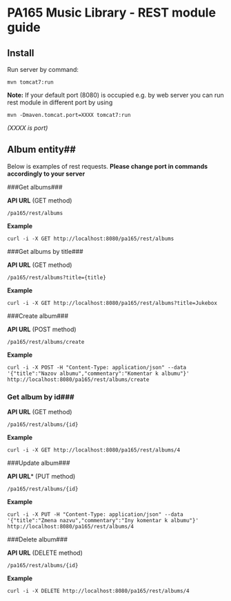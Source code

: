 # PA165 Music Library - REST module guide

## Install

Run server by command:

```
mvn tomcat7:run
```

**Note:** If your default port (8080) is occupied e.g. by web server you can run rest module in different port by using

```
mvn -Dmaven.tomcat.port=XXXX tomcat7:run  
```
*(XXXX is port)*

## Album entity##

Below is examples of rest requests.
**Please change port in commands accordingly to your server**

###Get albums###

**API URL** (GET method)

```
/pa165/rest/albums
```

**Example**

```
curl -i -X GET http://localhost:8080/pa165/rest/albums
```

###Get albums by title###

**API URL** (GET method)

```
/pa165/rest/albums?title={title}
```

**Example**

```
curl -i -X GET http://localhost:8080/pa165/rest/albums?title=Jukebox
```

###Create album###

**API URL** (POST method)

```
/pa165/rest/albums/create
```

**Example**

```
curl -i -X POST -H "Content-Type: application/json" --data '{"title":"Nazov albumu","commentary":"Komentar k albumu"}' http://localhost:8080/pa165/rest/albums/create
```

### Get album by id###

**API URL** (GET method)

```
/pa165/rest/albums/{id}
```

**Example**

```
curl -i -X GET http://localhost:8080/pa165/rest/albums/4
```

###Update album###

**API URL*** (PUT method)

```
/pa165/rest/albums/{id}
```

**Example**

```
curl -i -X PUT -H "Content-Type: application/json" --data '{"title":"Zmena nazvu","commentary":"Iny komentar k albumu"}' http://localhost:8080/pa165/rest/albums/4
```

###Delete album###

**API URL** (DELETE method)

```
/pa165/rest/albums/{id}
```

**Example**

```
curl -i -X DELETE http://localhost:8080/pa165/rest/albums/4
```